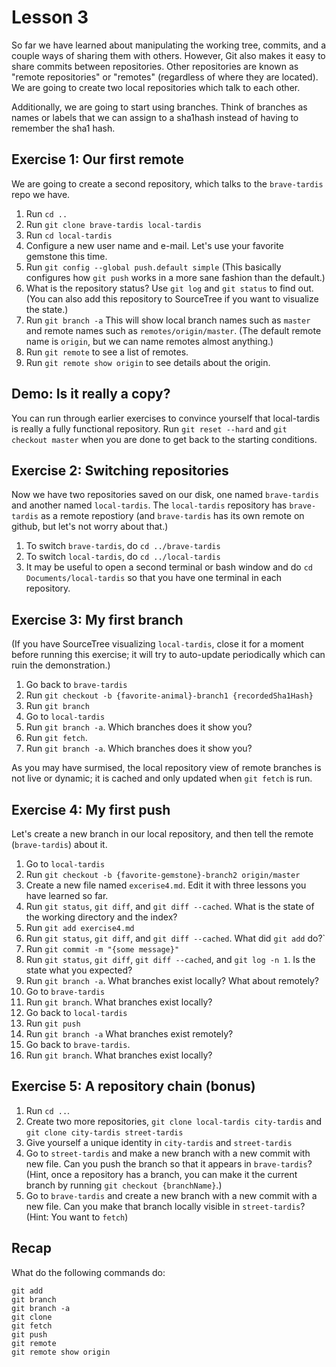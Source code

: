 Lesson 3
========

So far we have learned about manipulating the working tree, commits, and a couple ways of sharing them with others. However, Git also makes it easy to share commits between repositories. Other repositories are known as "remote repositories" or "remotes" (regardless of where they are located). We are going to create two local repositories which talk to each other.

Additionally, we are going to start using branches. Think of branches as names or labels that we can assign to a sha1hash instead of having to remember the sha1 hash.

Exercise 1: Our first remote
----------------------------

We are going to create a second repository, which talks to the `brave-tardis` repo we have.

1. Run `cd ..`
2. Run `git clone brave-tardis local-tardis`
3. Run `cd local-tardis`
4. Configure a new user name and e-mail. Let's use your favorite gemstone this time.
5. Run `git config --global push.default simple`  (This basically configures how `git push` works in a more sane fashion than the default.)
6. What is the repository status? Use `git log` and `git status` to find out. (You can also add this repository to SourceTree if you want to visualize the state.)
7. Run `git branch -a` This will show local branch names such as `master` and remote names such as `remotes/origin/master`. (The default remote name is `origin`, but we can name remotes almost anything.)
8. Run `git remote` to see a list of remotes.
9. Run `git remote show origin` to see details about the origin.

Demo: Is it really a copy?
--------------------------

You can run through earlier exercises to convince yourself that local-tardis is really a fully functional repository. Run `git reset --hard` and `git checkout master` when you are done to get back to the starting conditions.

Exercise 2: Switching repositories
----------------------------------

Now we have two repositories saved on our disk, one named `brave-tardis` and another named `local-tardis`. The `local-tardis` repository has `brave-tardis` as a remote repostiory (and `brave-tardis` has its own remote on github, but let's not worry about that.)

1. To switch `brave-tardis`, do `cd ../brave-tardis`
2. To switch `local-tardis`, do `cd ../local-tardis`
3. It may be useful to open a second terminal or bash window and do `cd Documents/local-tardis` so that you have one terminal in each repository.

Exercise 3: My first branch
---------------------------

(If you have SourceTree visualizing `local-tardis`, close it for a moment before running this exercise; it will try to auto-update periodically which can ruin the demonstration.)

1. Go back to `brave-tardis`
2. Run `git checkout -b {favorite-animal}-branch1 {recordedSha1Hash}`
3. Run `git branch`
4. Go to `local-tardis`
5. Run `git branch -a`. Which branches does it show you?
6. Run `git fetch`.
7. Run `git branch -a`. Which branches does it show you?

As you may have surmised, the local repository view of remote branches is not live or dynamic; it is cached and only updated when `git fetch` is run.

Exercise 4: My first push
-------------------------

Let's create a new branch in our local repository, and then tell the remote (`brave-tardis`) about it.

1. Go to `local-tardis`
2. Run `git checkout -b {favorite-gemstone}-branch2 origin/master`
3. Create a new file named `excerise4.md`. Edit it with three lessons you have learned so far.
4. Run `git status`, `git diff`, and `git diff --cached`. What is the state of the working directory and the index?
5. Run `git add exercise4.md`
6. Run `git status`, `git diff`, and `git diff --cached`. What did `git add` do?`
7. Run `git commit -m "{some message}"`
8. Run `git status`, `git diff`, `git diff --cached`, and `git log -n 1`. Is the state what you expected?
9. Run `git branch -a`. What branches exist locally? What about remotely?
10. Go to `brave-tardis`
11. Run `git branch`. What branches exist locally?
12. Go back to `local-tardis`
13. Run `git push`
14. Run `git branch -a` What branches exist remotely?
15. Go back to `brave-tardis`.
16. Run `git branch`. What branches exist locally?

Exercise 5: A repository chain (bonus)
--------------------------------------

1. Run `cd ..`.
2. Create two more repositories, `git clone local-tardis city-tardis` and `git clone city-tardis street-tardis`
3. Give yourself a unique identity in `city-tardis` and `street-tardis`
4. Go to `street-tardis` and make a new branch with a new commit with new file. Can you push the branch so that it appears in `brave-tardis`? (Hint, once a repository has a branch, you can make it the current branch by running `git checkout {branchName}`.)
5. Go to `brave-tardis` and create a new branch with a new commit with a new file. Can you make that branch locally visible in `street-tardis`? (Hint: You want to `fetch`)

Recap
-----

What do the following commands do:

    git add
    git branch
    git branch -a
    git clone
    git fetch
    git push
    git remote
    git remote show origin
